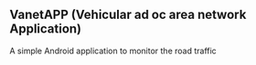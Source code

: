 <h2>VanetAPP (Vehicular ad oc area network Application)</h2>
<p>A simple Android application to monitor the road traffic</p>

